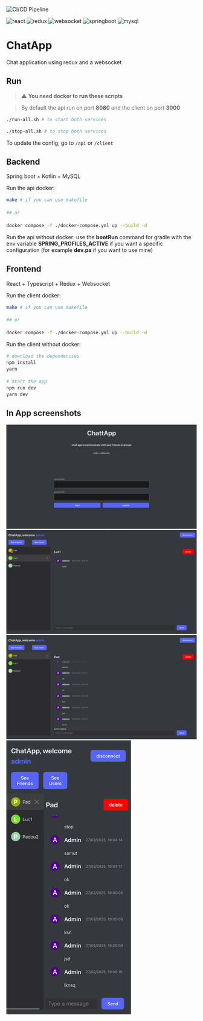 ![CI/CD Pipeline](https://github.com/TheRealPad/chatApp/actions/workflows/ci.yml/badge.svg)

![react](https://img.shields.io/badge/React-20232A?style=for-the-badge&logo=react&logoColor=61DAFB)
![redux](https://img.shields.io/badge/Redux-593D88?style=for-the-badge&logo=redux&logoColor=white)
![websocket](https://img.shields.io/badge/Socket.io-010101?&style=for-the-badge&logo=Socket.io&logoColor=white)
![springboot](https://img.shields.io/badge/Spring_Boot-6DB33F?style=for-the-badge&logo=spring-boot&logoColor=white)
![mysql](https://img.shields.io/badge/MySQL-005C84?style=for-the-badge&logo=mysql&logoColor=white)

# ChatApp

Chat application using redux and a websocket

## Run

> :warning: **You need docker to run these scripts**

> By default the api run on port **8080** and the client on port **3000**

```bash
./run-all.sh # to start both services
```

```bash
./stop-all.sh # to stop both services
```

To update the config, go to ```/api``` or ```/client```

## Backend

Spring boot + Kotlin + MySQL

Run the api docker:
```bash
make # if you can use makefile

## or

docker compose -f ./docker-compose.yml up --build -d
```

Run the api without docker:
use the **bootRun** command for gradle with the env variable **SPRING_PROFILES_ACTIVE** if you want a specific configuration (for example **dev.pa** if you want to use mine)

## Frontend

React + Typescript + Redux + Websocket

Run the client docker:
```bash
make # if you can use makefile

## or

docker compose -f ./docker-compose.yml up --build -d
```
Run the client without docker:

```bash
# download the dependencies
npm install
yarn

# start the app
npm run dev
yarn dev
```

## In App screenshots

![login page](public/loginPage.png "Login page")
![chat page](public/chatPage.png "Chat page")
![conversation page](public/conversationPage.png "Conversation page")
![phone screen](public/phoneScreen.png "Phone screen")
